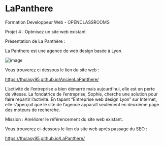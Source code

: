 # LaPanthere

Formation Developpeur Web - OPENCLASSROOMS

Projet 4 : Optmisez un site web existant

Présentation de La Panthère :

La Panthere est une agence de web design basée à Lyon.

![image](https://user-images.githubusercontent.com/116100441/216597665-0ce16986-a86e-4161-a7f6-e12b79ca0ed7.png)

Vous trouverez ci dessous le lien du site web : 

https://thulasy95.github.io/AncienLaPanthere/

L’activité de l’entreprise a bien démarré mais aujourd’hui, elle est en perte de vitesse.
La fondatrice de l’entreprise, Sophie, cherche une solution pour faire repartir l’activité. 
En tapant “Entreprise web design Lyon” sur Internet, elle s’aperçoit que le site de l’agence apparaît seulement en deuxième page des moteurs de recherche.

Mission : Améliorer le référencement du site web existant.

Vous trouverez ci-dessous le lien du site web après passage du SEO :

https://thulasy95.github.io/LaPanthere/

